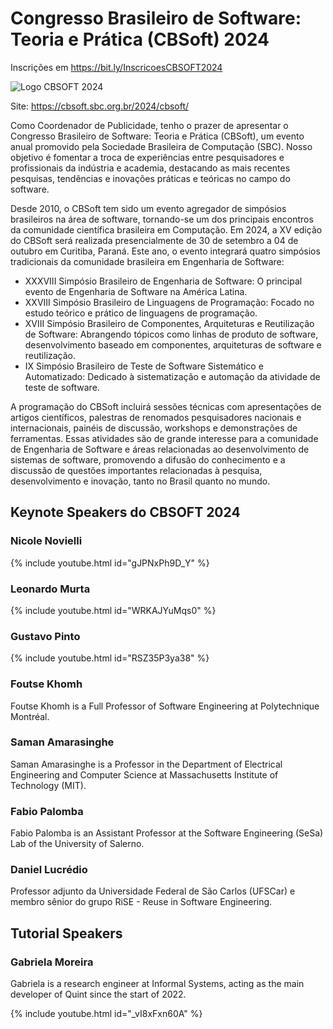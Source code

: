 # Congresso Brasileiro de Software: Teoria e Prática (CBSoft) 2024

Inscrições em <https://bit.ly/InscricoesCBSOFT2024>

![Logo CBSOFT 2024](https://github.com/user-attachments/assets/6877cfc7-b062-45b4-a15e-a518e67edd79)


Site: <https://cbsoft.sbc.org.br/2024/cbsoft/>


Como Coordenador de Publicidade, tenho o prazer de apresentar o Congresso Brasileiro de Software: Teoria e Prática (CBSoft), um evento anual promovido pela Sociedade Brasileira de Computação (SBC). Nosso objetivo é fomentar a troca de experiências entre pesquisadores e profissionais da indústria e academia, destacando as mais recentes pesquisas, tendências e inovações práticas e teóricas no campo do software.

Desde 2010, o CBSoft tem sido um evento agregador de simpósios brasileiros na área de software, tornando-se um dos principais encontros da comunidade científica brasileira em Computação. Em 2024, a XV edição do CBSoft será realizada presencialmente de 30 de setembro a 04 de outubro em Curitiba, Paraná. Este ano, o evento integrará quatro simpósios tradicionais da comunidade brasileira em Engenharia de Software:

- XXXVIII Simpósio Brasileiro de Engenharia de Software: O principal evento de Engenharia de Software na América Latina.
- XXVIII Simpósio Brasileiro de Linguagens de Programação: Focado no estudo teórico e prático de linguagens de programação.
- XVIII Simpósio Brasileiro de Componentes, Arquiteturas e Reutilização de Software: Abrangendo tópicos como linhas de produto de software, desenvolvimento baseado em componentes, arquiteturas de software e reutilização.
- IX Simpósio Brasileiro de Teste de Software Sistemático e Automatizado: Dedicado à sistematização e automação da atividade de teste de software.

A programação do CBSoft incluirá sessões técnicas com apresentações de artigos científicos, palestras de renomados pesquisadores nacionais e internacionais, painéis de discussão, workshops e demonstrações de ferramentas. Essas atividades são de grande interesse para a comunidade de Engenharia de Software e áreas relacionadas ao desenvolvimento de sistemas de software, promovendo a difusão do conhecimento e a discussão de questões importantes relacionadas à pesquisa, desenvolvimento e inovação, tanto no Brasil quanto no mundo.


## Keynote Speakers do CBSOFT 2024


### Nicole Novielli 

{% include youtube.html id="gJPNxPh9D_Y" %}

### Leonardo Murta

{% include youtube.html id="WRKAJYuMqs0" %}


### Gustavo Pinto 

{% include youtube.html id="RSZ35P3ya38" %}


### Foutse Khomh

Foutse Khomh is a Full Professor of Software Engineering at Polytechnique Montréal.

### Saman Amarasinghe

Saman Amarasinghe is a Professor in the Department of Electrical Engineering and Computer Science at Massachusetts Institute of Technology (MIT).

### Fabio Palomba

Fabio Palomba is an Assistant Professor at the Software Engineering (SeSa) Lab of the University of Salerno.

### Daniel Lucrédio

Professor adjunto da Universidade Federal de São Carlos (UFSCar) e membro sênior do grupo RiSE - Reuse in Software Engineering.

## Tutorial Speakers

### Gabriela Moreira

Gabriela is a research engineer at Informal Systems, acting as the main developer of Quint since the start of 2022.

{% include youtube.html id="_vI8xFxn60A" %}
